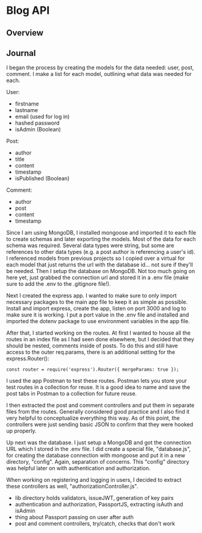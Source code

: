 # Blog API

## Overview

## Journal

I began the process by creating the models for the data needed: user, post, comment. I make a list for each model, outlining what data was needed for each.

User:

- firstname
- lastname
- email (used for log in)
- hashed password
- isAdmin (Boolean)

Post:

- author
- title
- content
- timestamp
- isPublished (Boolean)

Comment:

- author
- post
- content
- timestamp

Since I am using MongoDB, I installed mongoose and imported it to each file to create schemas and later exporting the models. Most of the data for each schema was required. Several data types were string, but some are references to other data types (e.g. a post author is referencing a user's id). I referenced models from previous projects so I copied over a virtual for each model that just returns the url with the database id... not sure if they'll be needed. Then I setup the database on MongoDB. Not too much going on here yet, just grabbed the connection url and stored it in a .env file (make sure to add the .env to the .gitignore file!).

Next I created the express app. I wanted to make sure to only import necessary packages to the main app file to keep it as simple as possible. Install and import express, create the app, listen on port 3000 and log to make sure it is working. I put a port value in the .env file and installed and imported the dotenv package to use environment variables in the app file.

After that, I started working on the routes. At first I wanted to house all the routes in an index file as I had seen done elsewhere, but I decided that they should be nested, comments inside of posts. To do this and still have access to the outer req.params, there is an additional setting for the express.Router():

```
const router = require('express').Router({ mergeParams: true });
```

I used the app Postman to test these routes. Postman lets you store your test routes in a collection for reuse. It is a good idea to name and save the post tabs in Postman to a collection for future reuse.

I then extracted the post and comment controllers and put them in separate files from the routes. Generally considered good practice and I also find it very helpful to conceptualize everything this way. As of this point, the controllers were just sending basic JSON to confirm that they were hooked up properly.

Up next was the database. I just setup a MongoDB and got the connection URL which I stored in the .env file. I did create a special file, "database.js", for creating the database connection with mongoose and put it in a new directory, "config". Again, separation of concerns. This "config" directory was helpful later on with authentication and authorization.

When working on registering and logging in users, I decided to extract these controllers as well, "authorizationController.js".

- lib directory holds validators, issueJWT, generation of key pairs
- authentication and authorization, PassportJS, extracting isAuth and isAdmin
- thing about Passport passing on user after auth
- post and comment controllers, try/catch, checks that don't work
